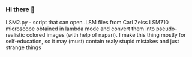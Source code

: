 ### Hi there 👋


LSM2.py - script that can open .LSM files from Carl Zeiss LSM710 microscope obtained in lambda mode and convert them into pseudo-realistic colored images (with help of napari). I make this thing mostly for self-education, so it may (must) contain realy stupid mistakes and just strange things



<!--
**arteys/arteys** is a ✨ _special_ ✨ repository because its `README.md` (this file) appears on your GitHub profile.

Here are some ideas to get you started:

